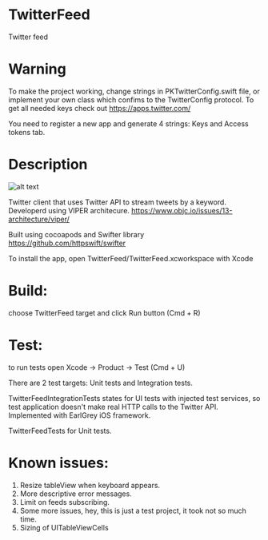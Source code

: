 # TwitterFeed
Twitter feed

# Warning
To make the project working, change strings in PKTwitterConfig.swift file,
or implement your own class which confims to the TwitterConfig protocol.
To get all needed keys check out https://apps.twitter.com/

You need to register a new app and generate 4 strings: Keys and Access tokens tab.

# Description

![alt text](https://user-images.githubusercontent.com/1636737/40282166-cd9689e4-5c73-11e8-875c-9cfc8824d7a4.gif)

Twitter client that uses Twitter API to stream tweets by a keyword.
Developerd using VIPER architecure. https://www.objc.io/issues/13-architecture/viper/

Built using cocoapods and Swifter library https://github.com/httpswift/swifter

To install the app, open TwitterFeed/TwitterFeed.xcworkspace with Xcode

# Build: 

choose TwitterFeed target and click Run button (Cmd + R)

# Test:

to run tests open Xcode -> Product -> Test (Cmd + U)

There are 2 test targets: Unit tests and Integration tests.

TwitterFeedIntegrationTests states for UI tests with injected test services, 
so test application doesn't make real HTTP calls to the Twitter API.
Implemented with EarlGrey iOS framework.

TwitterFeedTests for Unit tests.

# Known issues:

1. Resize tableView when keyboard appears.
2. More descriptive error messages.
3. Limit on feeds subscribing.
4. Some more issues, hey, this is just a test project, it took not so much time.
5. Sizing of UITableViewCells
